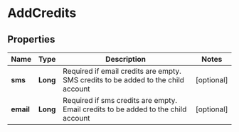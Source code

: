 
# AddCredits

## Properties
Name | Type | Description | Notes
------------ | ------------- | ------------- | -------------
**sms** | **Long** | Required if email credits are empty. SMS credits to be added to the child account |  [optional]
**email** | **Long** | Required if sms credits are empty. Email credits to be added to the child account |  [optional]



